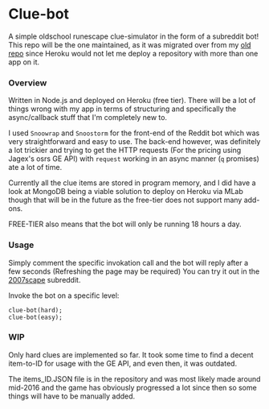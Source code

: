 # Clue-bot  
A simple oldschool runescape clue-simulator in the form of a subreddit bot!  
This repo will be the one maintained, as it was migrated over from my [old repo](https://github.com/JavaLeg/reddit-bots/tree/master/clue-bot) since Heroku would not let me deploy a repository with more than one app on it.  


### Overview  
Written in Node.js and deployed on Heroku (free tier). There will be a lot of things wrong with my app in terms of structuring and specifically the async/callback stuff that I'm completely new to.  

I used `Snoowrap` and `Snoostorm` for the front-end of the Reddit bot which was very straightforward and easy to use. The back-end however, was definitely a lot trickier and trying to get the HTTP requests (For the pricing using Jagex's osrs GE API) with `request` working in an async manner (`q` promises) ate a lot of time.  

Currently all the clue items are stored in program memory, and I did have a look at MongoDB being a viable solution to deploy on Heroku via MLab though that will be in the future as the free-tier does not support many add-ons.  

FREE-TIER also means that the bot will only be running 18 hours a day.


### Usage  
Simply comment the specific invokation call and the bot will reply after a few seconds (Refreshing the page may be required)
You can try it out in the [2007scape](https://www.reddit.com/r/2007scape/) subreddit.  

Invoke the bot on a specific level:

`clue-bot(hard);`  
`clue-bot(easy);`


### WIP  
Only hard clues are implemented so far. It took some time to find a decent item-to-ID for usage with the GE API, and even then, it was outdated.  

The items_ID.JSON file is in the repository and was most likely made around mid-2016 and the game has obviously progressed a lot since then so some things will have to be manually added.
